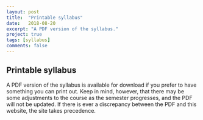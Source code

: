 ```yaml
---
layout: post
title:  "Printable syllabus"
date:   2018-08-20
excerpt: "A PDF version of the syllabus."
project: true
tags: [syllabus]
comments: false
---
```


## Printable syllabus

A PDF version of the syllabus is available for download if you prefer to have something you can print out. Keep in mind, however, that there may be some adjustments to the course as the semester progresses, and the PDF will not be updated. If there is ever a discrepancy between the PDF and this website, the site takes precedence.